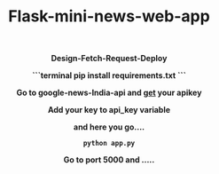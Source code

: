 <h1 align="center">Flask-mini-news-web-app</h1> 

<br>
<div align="center">

<b>Design-Fetch-Request-Deploy<b>
<p>
```terminal
  pip install requirements.txt
```


Go to google-news-India-api and <a href="https://newsapi.org/s/google-news-in-api">get</a> your apikey


Add your key to api_key variable

and here you go....


```terminal
python app.py
```

Go to port 5000 and .....

<img src="/templates/images/a.png" style="width:70%; height:1rem; margin:2%">

<img src="/templates/images/b.png" style="width:70%; height:1rem; margin:2%">
<img src="/templates/images/c.png" style="width:70%; height:1rem; margin:2%">
</p>